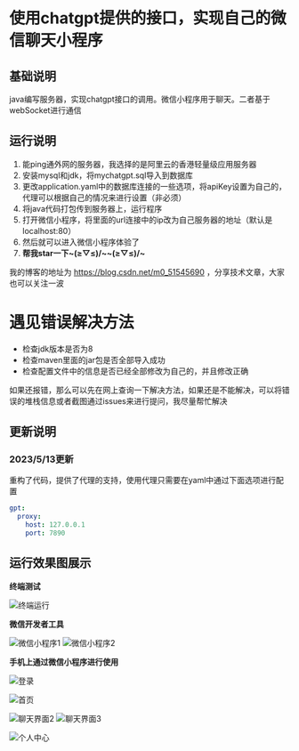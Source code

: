 # 使用chatgpt提供的接口，实现自己的微信聊天小程序
## 基础说明
java编写服务器，实现chatgpt接口的调用。微信小程序用于聊天。二者基于webSocket进行通信

## 运行说明
1. 能ping通外网的服务器，我选择的是阿里云的香港轻量级应用服务器
2. 安装mysql和jdk，将mychatgpt.sql导入到数据库
3. 更改application.yaml中的数据库连接的一些选项，将apiKey设置为自己的，代理可以根据自己的情况来进行设置（非必须）
4. 将java代码打包传到服务器上，运行程序
5. 打开微信小程序，将里面的url连接中的ip改为自己服务器的地址（默认是localhost:80）
6. 然后就可以进入微信小程序体验了
7. **帮我star一下~\(≥▽≤)/~~\(≥▽≤)/~**

我的博客的地址为 https://blog.csdn.net/m0_51545690  ，分享技术文章，大家也可以关注一波

# 遇见错误解决方法
* 检查jdk版本是否为8
* 检查maven里面的jar包是否全部导入成功
* 检查配置文件中的信息是否已经全部修改为自己的，并且修改正确

如果还报错，那么可以先在网上查询一下解决方法，如果还是不能解决，可以将错误的堆栈信息或者截图通过issues来进行提问，我尽量帮忙解决

## 更新说明
### 2023/5/13更新

重构了代码，提供了代理的支持，使用代理只需要在yaml中通过下面选项进行配置
```yaml
gpt:
  proxy:
    host: 127.0.0.1
    port: 7890
```

## 运行效果图展示
**终端测试**

![终端运行](https://github.com/c-ttpfx/chatgpt-java-wx/blob/main/%E6%95%88%E6%9E%9C%E5%9B%BE%E7%89%87/%E7%BB%88%E7%AB%AF%E8%BF%90%E8%A1%8C.png)

**微信开发者工具**

![微信小程序1](https://github.com/c-ttpfx/chatgpt-java-wx/blob/main/%E6%95%88%E6%9E%9C%E5%9B%BE%E7%89%87/%E5%BE%AE%E4%BF%A1%E5%B0%8F%E7%A8%8B%E5%BA%8F1.png)
![微信小程序2](https://github.com/c-ttpfx/chatgpt-java-wx/blob/main/%E6%95%88%E6%9E%9C%E5%9B%BE%E7%89%87/%E5%BE%AE%E4%BF%A1%E5%B0%8F%E7%A8%8B%E5%BA%8F2.png)

**手机上通过微信小程序进行使用**

![登录](https://github.com/c-ttpfx/chatgpt-java-wx/blob/main/%E6%95%88%E6%9E%9C%E5%9B%BE%E7%89%87/%E7%99%BB%E5%BD%95.PNG)

![首页](https://github.com/c-ttpfx/chatgpt-java-wx/blob/main/%E6%95%88%E6%9E%9C%E5%9B%BE%E7%89%87/%E9%A6%96%E9%A1%B5.PNG)

![聊天界面2](https://github.com/c-ttpfx/chatgpt-java-wx/blob/main/%E6%95%88%E6%9E%9C%E5%9B%BE%E7%89%87/%E8%81%8A%E5%A4%A92.PNG)
![聊天界面3](https://github.com/c-ttpfx/chatgpt-java-wx/blob/main/%E6%95%88%E6%9E%9C%E5%9B%BE%E7%89%87/%E8%81%8A%E5%A4%A93.PNG)

![个人中心](https://github.com/c-ttpfx/chatgpt-java-wx/blob/main/%E6%95%88%E6%9E%9C%E5%9B%BE%E7%89%87/%E4%B8%AA%E4%BA%BA%E4%B8%AD%E5%BF%83.PNG)
